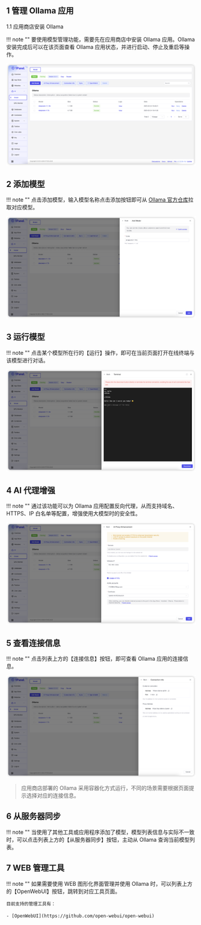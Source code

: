 ## 1 管理 Ollama 应用

1.1 应用商店安装 Ollama

!!! note ""
    要使用模型管理功能，需要先在应用商店中安装 Ollama 应用。Ollama 安装完成后可以在该页面查看 Ollama 应用状态，并进行启动、停止及重启等操作。

![img.png](../../img/ai/overview.png)

## 2 添加模型

!!! note ""
    点击添加模型，输入模型名称点击添加按钮即可从 [Ollama 官方仓库](https://ollama.com/search)拉取对应模型。

![img.png](../../img/ai/model_pull.png)

## 3 运行模型

!!! note ""
    点击某个模型所在行的【运行】操作，即可在当前页面打开在线终端与该模型进行对话。

![img.png](../../img/ai/model_run.png)

## 4 AI 代理增强

!!! note ""
    通过该功能可以为 Ollama 应用配置反向代理，从而支持域名、HTTPS、IP 白名单等配置，增强使用大模型时的安全性。

![img.png](../../img/ai/api_proxy.png)

## 5 查看连接信息

!!! note ""
    点击列表上方的【连接信息】按钮，即可查看 Ollama 应用的连接信息。

![img.png](../../img/ai/connection_info.png)

> 应用商店部署的 Ollama 采用容器化方式运行，不同的场景需要根据页面提示选择对应的连接信息。

## 6 从服务器同步

!!! note ""
    当使用了其他工具或应用程序添加了模型，模型列表信息与实际不一致时，可以点击列表上方的【从服务器同步】按钮，主动从 Ollama 查询当前模型列表。

## 7 WEB 管理工具

!!! note ""
    如果需要使用 WEB 图形化界面管理并使用 Ollama 时，可以列表上方的【OpenWebUI】按钮，跳转到对应工具页面。

    目前支持的管理工具有：
    
    - [OpenWebUI](https://github.com/open-webui/open-webui)

